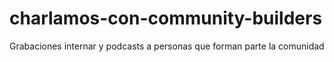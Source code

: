 # charlamos-con-community-builders
Grabaciones internar y podcasts a personas que forman parte la comunidad
